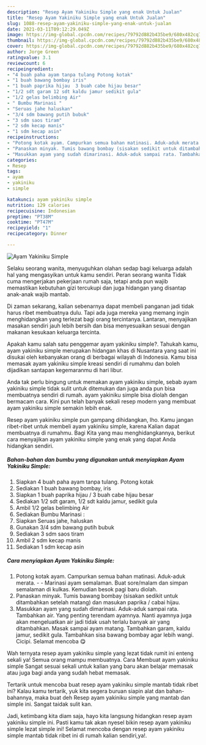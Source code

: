 ```yaml
---
description: "Resep Ayam Yakiniku Simple yang enak Untuk Jualan"
title: "Resep Ayam Yakiniku Simple yang enak Untuk Jualan"
slug: 1088-resep-ayam-yakiniku-simple-yang-enak-untuk-jualan
date: 2021-03-11T09:12:29.049Z
image: https://img-global.cpcdn.com/recipes/79792d882b435be9/680x482cq70/ayam-yakiniku-simple-foto-resep-utama.jpg
thumbnail: https://img-global.cpcdn.com/recipes/79792d882b435be9/680x482cq70/ayam-yakiniku-simple-foto-resep-utama.jpg
cover: https://img-global.cpcdn.com/recipes/79792d882b435be9/680x482cq70/ayam-yakiniku-simple-foto-resep-utama.jpg
author: Jorge Green
ratingvalue: 3.1
reviewcount: 6
recipeingredient:
- "4 buah paha ayam tanpa tulang Potong kotak"
- "1 buah bawang bombay iris"
- "1 buah paprika hijau  3 buah cabe hijau besar"
- "1/2 sdt garam 12 sdt kaldu jamur sedikit gula"
- "1/2 gelas belimbing Air"
- " Bumbu Marinasi "
- "Seruas jahe haluskan"
- "3/4 sdm bawang putih bubuk"
- "3 sdm saos tiram"
- "2 sdm kecap manis"
- "1 sdm kecap asin"
recipeinstructions:
- "Potong kotak ayam. Campurkan semua bahan matinasi. Aduk-aduk merata.  Marinasi ayam semalaman. Buat sore/malam dan simpan semalaman di kulkas. Kemudian besok pagi baru diolah."
- "Panaskan minyak. Tumis bawang bombay (sisakan sedikit untuk ditambahkan setelah matang) dan masukan paprika / cabai hijau."
- "Masukkan ayam yang sudah dimarinasi. Aduk-aduk sampai rata. Tambahkan air. Yang penting terendam ayamnya. Nanti ayamnya juga akan mengeluatkan air jadi tidak usah terlalu banyak air yang ditambahkan. Masak sampai ayam matang. Tambahkan garam, kaldu jamur, sedikit gula. Tambahkan sisa bawang bombay agar lebih wangi. Cicipi. Selamat mencoba 😋"
categories:
- Resep
tags:
- ayam
- yakiniku
- simple

katakunci: ayam yakiniku simple 
nutrition: 129 calories
recipecuisine: Indonesian
preptime: "PT38M"
cooktime: "PT47M"
recipeyield: "1"
recipecategory: Dinner

---
```



![Ayam Yakiniku Simple](https://img-global.cpcdn.com/recipes/79792d882b435be9/680x482cq70/ayam-yakiniku-simple-foto-resep-utama.jpg)

Selaku seorang wanita, menyuguhkan olahan sedap bagi keluarga adalah hal yang mengasyikan untuk kamu sendiri. Peran seorang  wanita Tidak cuma mengerjakan pekerjaan rumah saja, tetapi anda pun wajib memastikan kebutuhan gizi tercukupi dan juga hidangan yang disantap anak-anak wajib mantab.

Di zaman  sekarang, kalian sebenarnya dapat membeli panganan jadi tidak harus ribet membuatnya dulu. Tapi ada juga mereka yang memang ingin menghidangkan yang terlezat bagi orang tercintanya. Lantaran, menyajikan masakan sendiri jauh lebih bersih dan bisa menyesuaikan sesuai dengan makanan kesukaan keluarga tercinta. 



Apakah kamu salah satu penggemar ayam yakiniku simple?. Tahukah kamu, ayam yakiniku simple merupakan hidangan khas di Nusantara yang saat ini disukai oleh kebanyakan orang di berbagai wilayah di Indonesia. Kamu bisa memasak ayam yakiniku simple kreasi sendiri di rumahmu dan boleh dijadikan santapan kegemaranmu di hari libur.

Anda tak perlu bingung untuk memakan ayam yakiniku simple, sebab ayam yakiniku simple tidak sulit untuk ditemukan dan juga anda pun bisa membuatnya sendiri di rumah. ayam yakiniku simple bisa diolah dengan bermacam cara. Kini pun telah banyak sekali resep modern yang membuat ayam yakiniku simple semakin lebih enak.

Resep ayam yakiniku simple pun gampang dihidangkan, lho. Kamu jangan ribet-ribet untuk membeli ayam yakiniku simple, karena Kalian dapat membuatnya di rumahmu. Bagi Kita yang mau menghidangkannya, berikut cara menyajikan ayam yakiniku simple yang enak yang dapat Anda hidangkan sendiri.

<!--inarticleads1-->

##### Bahan-bahan dan bumbu yang digunakan untuk menyiapkan Ayam Yakiniku Simple:

1. Siapkan 4 buah paha ayam tanpa tulang. Potong kotak
1. Sediakan 1 buah bawang bombay, iris
1. Siapkan 1 buah paprika hijau / 3 buah cabe hijau besar
1. Sediakan 1/2 sdt garam, 1/2 sdt kaldu jamur, sedikit gula
1. Ambil 1/2 gelas belimbing Air
1. Sediakan  Bumbu Marinasi :
1. Siapkan Seruas jahe, haluskan
1. Gunakan 3/4 sdm bawang putih bubuk
1. Sediakan 3 sdm saos tiram
1. Ambil 2 sdm kecap manis
1. Sediakan 1 sdm kecap asin




<!--inarticleads2-->

##### Cara menyiapkan Ayam Yakiniku Simple:

1. Potong kotak ayam. Campurkan semua bahan matinasi. Aduk-aduk merata. -  - Marinasi ayam semalaman. Buat sore/malam dan simpan semalaman di kulkas. Kemudian besok pagi baru diolah.
1. Panaskan minyak. Tumis bawang bombay (sisakan sedikit untuk ditambahkan setelah matang) dan masukan paprika / cabai hijau.
1. Masukkan ayam yang sudah dimarinasi. Aduk-aduk sampai rata. Tambahkan air. Yang penting terendam ayamnya. Nanti ayamnya juga akan mengeluatkan air jadi tidak usah terlalu banyak air yang ditambahkan. Masak sampai ayam matang. Tambahkan garam, kaldu jamur, sedikit gula. Tambahkan sisa bawang bombay agar lebih wangi. Cicipi. Selamat mencoba 😋




Wah ternyata resep ayam yakiniku simple yang lezat tidak rumit ini enteng sekali ya! Semua orang mampu membuatnya. Cara Membuat ayam yakiniku simple Sangat sesuai sekali untuk kalian yang baru akan belajar memasak atau juga bagi anda yang sudah hebat memasak.

Tertarik untuk mencoba buat resep ayam yakiniku simple mantab tidak ribet ini? Kalau kamu tertarik, yuk kita segera buruan siapin alat dan bahan-bahannya, maka buat deh Resep ayam yakiniku simple yang mantab dan simple ini. Sangat taidak sulit kan. 

Jadi, ketimbang kita diam saja, hayo kita langsung hidangkan resep ayam yakiniku simple ini. Pasti kamu tak akan nyesel bikin resep ayam yakiniku simple lezat simple ini! Selamat mencoba dengan resep ayam yakiniku simple mantab tidak ribet ini di rumah kalian sendiri,ya!.


